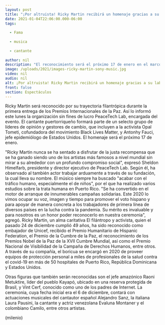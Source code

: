 ```yaml
---
layout: post
title: "¡Por altruista! Ricky Martin recibirá un homenaje gracias a su labor filantrópica"
date: 2021-01-04T22:06:00.000-06:00
tags:
  
  - Fama
  
  - musica
  
  - cantante
  
author: nil
description: "El reconocimiento será el próximo 17 de enero en el marco de los Premios Internacionales de la Paz. "
image: /uploads/2021/images-ricky-martin-sony-music.jpg
video: nil
audio: nil
alt: ¡Por altruista! Ricky Martin recibirá un homenaje gracias a su labor filantrópica
front: false
section: Espectáculos
---
```


Ricky Martin será reconocido por su trayectoria filantrópica durante la primera entrega de los Premios Internacionales de la Paz. Así lo informó este lunes la organización sin fines de lucro PeaceTech Lab, encargada del evento. El cantante puertorriqueño formará parte de un selecto grupo de líderes de opinión y gestores de cambio, que incluyen a la activista Opal Tometi, cofundadora del movimiento Black Lives Matter, y Antonhy Fauci, jefe epidemiólogo de Estados Unidos. El homenaje será el próximo 17 de enero. 

"Ricky Martin nunca se ha sentado a disfrutar de la justa recompensa que se ha ganado siendo uno de los artistas más famosos a nivel mundial sin mirar a su alrededor con un profundo compromiso social", expresó Sheldon Himelfarb, presidente y director ejecutivo de PeaceTech Lab. Según él, ha observado al también actor trabajar arduamente a través de su fundación, la cual lleva su nombre. El músico siempre ha buscado "acabar con el tráfico humano, especialmente el de niños", por el que ha realizado varios estudios sobre la trata humana en Puerto Rico. "Se ha convertido en el motor de arranque de innumerables campañas solidarias. Este 2020 lo vimos ocupar su voz, imagen y tiempo para promover el voto hispano y para apoyar de manera concreta a los trabajadores de primera línea de diversos países en la lucha contra la pandemia. Su mérito es invaluable y para nosotros es un honor poder reconocerlo en nuestra ceremonia", agregó. Ricky Martin, un alma caritativa El filántropo y activista, quien el pasado 24 de diciembre cumplió 49 años, ha sido reconocido como embajador de Unicef, recibido el Premio Humanitario de Hispanic Federation, el Premio de la Cumbre de la Paz, el reconocimiento de los Premios Nobel de la Paz de la XVII Cumbre Mundial, así como el Premio Nacional de Visibilidad de la Campaña de Derechos Humanos, entre otros. A través de su compañía, el boricua se encargó en 2020 de proveer equipos de protección personal a miles de profesionales de la salud contra el covid-19 en más de 50 hospitales de Puerto Rico, República Dominicana y Estados Unidos. 

Otras figuras que también serán reconocidas son el jefe amazónico Raoni Metuktire, líder del pueblo Kayapó, ubicado en una reserva protegida de Brasil, y Vint Cerf, conocido como uno de los padres de Internet. La ceremonia, cuya fecha inicial era el 6 de diciembre, contará con actuaciones musicales del cantautor español Alejandro Sanz, la italiana Laura Pausini, la cantante y actriz venezolana Evaluna Montaner y el colombiano Camilo, entre otros artistas. 

(milenio)